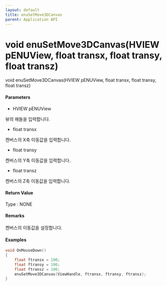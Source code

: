 ```yaml
---
layout: default
title: enuSetMove3DCanvas
parent: Application API
---
```

# void enuSetMove3DCanvas\(HVIEW pENUView, float transx, float transy, float transz\)

void enuSetMove3DCanvas\(HVIEW pENUView, float transx, float transy, float transz\)

#### Parameters

* HVIEW pENUView

뷰의 해들을 입력합니다.

* float transx

켄버스의 X축 이동값을 입력합니다.

* float transy

켄버스의 Y축 이동값을 입력합니다.

* float transz

켄버스의 Z축 이동값을 입력합니다.

#### Return Value

Type : NONE

#### Remarks

켄버스의 이동값을 설정합니다.

#### Examples

```cpp
void OnMouseDown()
{
    float ftransx = 100;
    float ftransy = 100;
    float ftransz = 100;    
    enuSetMove3DCanvas(ViewHandle, ftransx, ftransy, ftransz);
}
```



